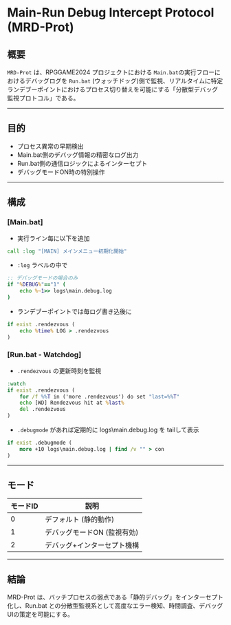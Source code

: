 # Main-Run Debug Intercept Protocol (MRD-Prot)

## 概要
`MRD-Prot` は、RPGGAME2024 プロジェクトにおける `Main.bat`の実行フローにおけるデバッグログを `Run.bat` (ウォッチドッグ)側で監視、リアルタイムに特定ランデブーポイントにおけるプロセス切り替えを可能にする「分散型デバッグ監視プロトコル」である。

---

## 目的
- プロセス異常の早期検出
- Main.bat側のデバッグ情報の精密なログ出力
- Run.bat側の通信ロジックによるインターセプト
- デバッグモードON時の特別操作

---

## 構成

### [Main.bat]
- 実行ライン每に以下を追加

```bat
call :log "[MAIN] メインメニュー初期化開始"
```

- `:log` ラベルの中で
```bat
:: デバッグモードの場合のみ
if "%DEBUG%"=="1" (
    echo %~1>> logs\main.debug.log
)
```

- ランデブーポイントでは毎ログ書き込後に
```bat
if exist .rendezvous (
    echo %time% LOG > .rendezvous
)
```

### [Run.bat - Watchdog]
- `.rendezvous` の更新時刻を監視

```bat
:watch
if exist .rendezvous (
    for /f %%T in ('more .rendezvous') do set "last=%%T"
    echo [WD] Rendezvous hit at %last%
    del .rendezvous
)
```

- `.debugmode` があれば定期的に logs\main.debug.log を tailして表示

```bat
if exist .debugmode (
    more +10 logs\main.debug.log | find /v "" > con
)
```

---

## モード

| モードID | 説明 |
|----------|------|
| 0 | デフォルト (静的動作) |
| 1 | デバッグモードON (監視有効) |
| 2 | デバッグ+インターセプト機構 |

---

## 結論
MRD-Prot は、バッチプロセスの弱点である「静的デバッグ」をインターセプト化し、Run.bat との分散型監視系として高度なエラー検知、時間調査、デバッグUIの策定を可能にする。

